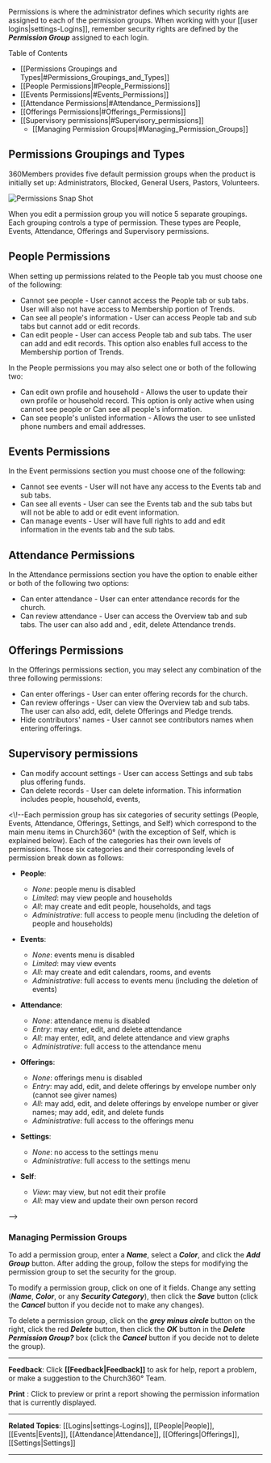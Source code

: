 Permissions is where the administrator defines which security rights are
assigned to each of the permission groups. When working with your [[user
logins|settings-Logins]], remember security rights are defined by the
***Permission Group*** assigned to each login. 

Table of Contents

-   [[Permissions Groupings and Types|#Permissions_Groupings_and_Types]]
-   [[People Permissions|#People_Permissions]]
-   [[Events Permissions|#Events_Permissions]]
-   [[Attendance Permissions|#Attendance_Permissions]]
-   [[Offerings Permissions|#Offerings_Permissions]]
-   [[Supervisory permissions|#Supervisory_permissions]]
    -   [[Managing Permission Groups|#Managing_Permission_Groups]]

Permissions Groupings and Types
----------------------------------------------------------------------------------------------------------------------------------

360Members provides five default permission groups when the product is
initially set up: Administrators, Blocked, General Users, Pastors,
Volunteers.

![Permissions Snap
Shot](SettingPermissionsView.jpg "Permissions Snap Shot")

When you edit a permission group you will notice 5 separate groupings.
Each grouping controls a type of permission. These types are People,
Events, Attendance, Offerings and Supervisory permissions.

People Permissions
--------------------------------------------------------------------------------------------------------

When setting up permissions related to the People tab you must choose
one of the following:

-   Cannot see people - User cannot access the People tab or sub tabs.
    User will also not have access to Membership portion of Trends.
-   Can see all people's information - User can access People tab and
    sub tabs but cannot add or edit records.
-   Can edit people - User can access People tab and sub tabs. The user
    can add and edit records. This option also enables full access to
    the Membership portion of Trends.

In the People permissions you may also select one or both of the
following two:

-   Can edit own profile and household - Allows the user to update their
    own profile or household record. This option is only active when
    using cannot see people or Can see all people's information.
-   Can see people's unlisted information - Allows the user to see
    unlisted phone numbers and email addresses.

Events Permissions
--------------------------------------------------------------------------------------------------------

In the Event permissions section you must choose one of the following:

-   Cannot see events - User will not have any access to the Events tab
    and sub tabs.
-   Can see all events - User can see the Events tab and the sub tabs
    but will not be able to add or edit event information.
-   Can manage events - User will have full rights to add and edit
    information in the events tab and the sub tabs.

Attendance Permissions
----------------------------------------------------------------------------------------------------------------

In the Attendance permissions section you have the option to enable
either or both of the following two options:

-   Can enter attendance - User can enter attendance records for the
    church.
-   Can review attendance - User can access the Overview tab and sub
    tabs. The user can also add and , edit, delete Attendance trends.

Offerings Permissions
--------------------------------------------------------------------------------------------------------------

In the Offerings permissions section, you may select any combination of
the three following permissions:

-   Can enter offerings - User can enter offering records for the
    church.
-   Can review offerings - User can view the Overview tab and sub tabs.
    The user can also add, edit, delete Offerings and Pledge trends.
-   Hide contributors' names - User cannot see contributors names when
    entering offerings.

Supervisory permissions
------------------------------------------------------------------------------------------------------------------

-   Can modify account settings - User can access Settings and sub tabs
    plus offering funds.
-   Can delete records - User can delete information. This information
    includes people, household, events,

\<\\!--Each permission group has six categories of security settings
(People, Events, Attendance, Offerings, Settings, and Self) which
correspond to the main menu items in Church360° (with the exception of
Self, which is explained below). Each of the categories has their own
levels of permissions. Those six categories and their corresponding
levels of permission break down as follows:

-   **People**:
    -   *None*: people menu is disabled
    -   *Limited*: may view people and households
    -   *All*: may create and edit people, households, and tags
    -   *Administrative*: full access to people menu (including the
        deletion of people and households)

-   **Events**:
    -   *None*: events menu is disabled
    -   *Limited*: may view events
    -   *All*: may create and edit calendars, rooms, and events
    -   *Administrative*: full access to events menu (including the
        deletion of events)

-   **Attendance**:
    -   *None*: attendance menu is disabled
    -   *Entry*: may enter, edit, and delete attendance
    -   *All*: may enter, edit, and delete attendance and view graphs
    -   *Administrative*: full access to the attendance menu

-   **Offerings**:
    -   *None*: offerings menu is disabled
    -   *Entry*: may add, edit, and delete offerings by envelope number
        only (cannot see giver names)
    -   *All*: may add, edit, and delete offerings by envelope number or
        giver names; may add, edit, and delete funds
    -   *Administrative*: full access to the offerings menu

-   **Settings**:
    -   *None*: no access to the settings menu
    -   *Administrative*: full access to the settings menu

-   **Self**:
    -   *View*: may view, but not edit their profile
    -   *All*: may view and update their own person record

--\>

### Managing Permission Groups

To add a permission group, enter a ***Name***, select a ***Color***, and
click the ***Add Group*** button. After adding the group, follow the
steps for modifying the permission group to set the security for the
group.

To modify a permission group, click on one of it fields. Change any
setting (***Name***, ***Color***, or any ***Security Category***), then
click the ***Save*** button (click the ***Cancel*** button if you decide
not to make any changes).

To delete a permission group, click on the ***grey minus circle***
button on the right, click the red ***Delete*** button, then click the
***OK*** button in the ***Delete Permission Group?*** box (click the
***Cancel*** button if you decide not to delete the group).

* * * * *

**Feedback**: Click **[[Feedback|Feedback]]** to ask for help, report a problem, or
make a suggestion to the Church360° Team.

**Print** : Click to preview or print a report showing the permission
information that is currently displayed.

* * * * *

**Related Topics**: [[Logins|settings-Logins]], [[People|People]], [[Events|Events]],
[[Attendance|Attendance]], [[Offerings|Offerings]], [[Settings|Settings]]

* * * * *

